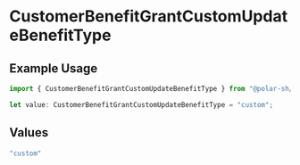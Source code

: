 # CustomerBenefitGrantCustomUpdateBenefitType

## Example Usage

```typescript
import { CustomerBenefitGrantCustomUpdateBenefitType } from "@polar-sh/sdk/models/components";

let value: CustomerBenefitGrantCustomUpdateBenefitType = "custom";
```

## Values

```typescript
"custom"
```